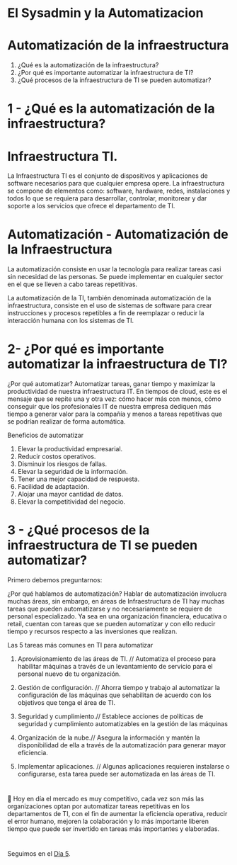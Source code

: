 # El Sysadmin y la Automatizacion

#


# Automatización de la infraestructura


1. ¿Qué es la automatización de la infraestructura?
2. ¿Por qué es importante automatizar la infraestructura de TI?
3. ¿Qué procesos de la infraestructura de TI se pueden automatizar?

#
#

# 1 - ¿Qué es la automatización de la infraestructura?

# Infraestructura TI.

La Infraestructura TI es el conjunto de dispositivos y aplicaciones de software necesarios para que cualquier empresa opere. La infraestructura se compone de elementos como: software, hardware, redes, instalaciones y todos lo que se requiera para desarrollar, controlar, monitorear y dar soporte a los servicios que ofrece el departamento de TI.

# Automatización - Automatización de la Infraestructura

La automatización consiste en usar la tecnología para realizar tareas casi sin necesidad de las personas. Se puede implementar en cualquier sector en el que se lleven a cabo tareas repetitivas.

La automatización de la TI, también denominada automatización de la infraestructura, consiste en el uso de sistemas de software para crear instrucciones y procesos repetibles a fin de reemplazar o reducir la interacción humana con los sistemas de TI.

#
#
# 2- ¿Por qué es importante automatizar la infraestructura de TI?

¿Por qué automatizar?  Automatizar tareas, ganar tiempo y maximizar la productividad de nuestra infraestructura IT. En tiempos de cloud, este es el mensaje que se repite una y otra vez: cómo hacer más con menos, cómo conseguir que los profesionales IT de nuestra empresa dediquen más tiempo a generar valor para la compañía y menos a tareas repetitivas que se podrían realizar de forma automática.

Beneficios de automatizar

1. Elevar la productividad empresarial.
2. Reducir costos operativos.
3. Disminuir los riesgos de fallas.
4. Elevar la seguridad de la información.
5. Tener una mejor capacidad de
respuesta.
6. Facilidad de adaptación.
7. Alojar una mayor cantidad de datos.
8. Elevar la competitividad del negocio.

#
#
# 3 - ¿Qué procesos de la infraestructura de TI se pueden automatizar?

Primero debemos preguntarnos:

¿Por qué hablamos de automatización? Hablar de automatización involucra muchas áreas, sin embargo, en áreas de Infraestructura de TI hay muchas tareas que pueden automatizarse y no necesariamente se requiere de personal especializado. Ya sea en una organización financiera, educativa o retail, cuentan con tareas que se pueden automatizar y con ello reducir tiempo y recursos respecto a las inversiones que realizan.

Las 5 tareas más comunes en TI para automatizar

1. Aprovisionamiento de las áreas de TI. // Automatiza el proceso para habilitar máquinas a través de un levantamiento de servicio para el personal nuevo de tu organización.

2. Gestión de configuración. // Ahorra tiempo y trabajo al automatizar la configuración de las máquinas que sehabilitan de acuerdo con los objetivos que tenga el área de TI.

3. Seguridad y cumplimiento.// Establece acciones de políticas de seguridad y cumplimiento automatizables en la gestión de las máquinas

4. Organización de la nube.// Asegura la información y mantén la disponibilidad de ella a través de la automatización para generar mayor eficiencia.

5. Implementar aplicaciones. // Algunas aplicaciones requieren instalarse o configurarse, esta tarea puede ser automatizada en las áreas de TI.

#


 Hoy en día el mercado es muy competitivo, cada vez son más las organizaciones optan por automatizar tareas repetitivas en los departamentos de TI, con el fin de aumentar la eficiencia operativa, reducir el error humano, mejoren la colaboración y lo más importante liberen tiempo que puede ser invertido en tareas más importantes y elaboradas.

#
#
#
#
#
Seguimos en el [Día 5](day05.md).
